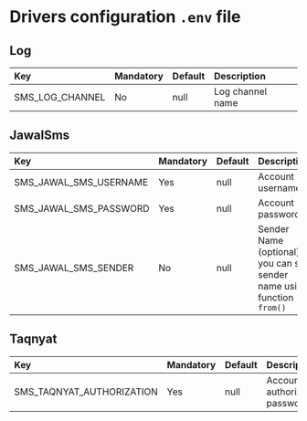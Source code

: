 # Drivers configuration ```.env``` file

## Log
|Key|Mandatory|Default|Description
|:------------------ | :---------- |  :------ | :------------- |
|SMS_LOG_CHANNEL|No|null| Log channel name

## JawalSms
|Key|Mandatory|Default|Description
|:------------------ | :---------- |  :------ | :------------- |
|SMS_JAWAL_SMS_USERNAME|Yes|null| Account username
|SMS_JAWAL_SMS_PASSWORD|Yes|null| Account password
|SMS_JAWAL_SMS_SENDER|No|null| Sender Name (optional) you can set sender name using function ```from()```


## Taqnyat
|Key|Mandatory|Default|Description
|:------------------ | :---------- |  :------ | :------------- |
|SMS_TAQNYAT_AUTHORIZATION|Yes|null| Account authorization password
